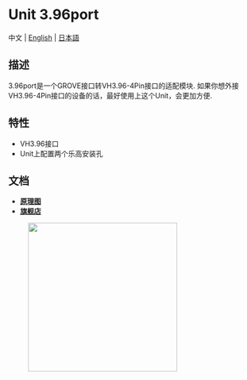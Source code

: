 # Unit 3.96port

中文 | [English](/en/product_documents/tools/unit_396port) | [日本語](ja/product_documents/tools/unit_396port)

## 描述

3.96port是一个GROVE接口转VH3.96-4Pin接口的适配模块. 如果你想外接VH3.96-4Pin接口的设备的话，最好使用上这个Unit，会更加方便.

## 特性

-  VH3.96接口
-  Unit上配置两个乐高安装孔

## 文档

- **[原理图](https://github.com/m5stack/M5-Schematic/blob/master/Units/UNIT_2TO396.pdf)**
- **[旗舰店](https://www.aliexpress.com/store/product/M5Stack-Official-3-96-4Pin-Transfer-Module-Grove-Compatible-with-M5GO-FIRE-ESP32-Development-Kit/3226069_32922623759.html?spm=2114.12010612.8148356.28.7924724db93871)**

<figure>
    <img src="assets/img/product_pics/units/M5GO_Unit_3.96.jpg" height="300" width="300">
</figure>
